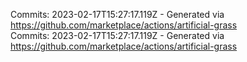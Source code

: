 Commits: 2023-02-17T15:27:17.119Z - Generated via https://github.com/marketplace/actions/artificial-grass
<br>
Commits: 2023-02-17T15:27:17.119Z - Generated via https://github.com/marketplace/actions/artificial-grass
<br>
